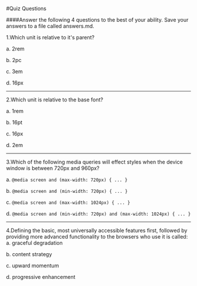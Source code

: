 #Quiz Questions

####Answer the following 4 questions to the best of your ability. Save your answers to a file called answers.md.

1.Which unit is relative to it's parent?

a. 2rem

b. 2pc

c. 3em

d. 16px

---

2.Which unit is relative to the base font?

a. 1rem

b. 16pt

c. 16px

d. 2em

---

3.Which of the following media queries will effect styles when the device window is between 720px and 960px?

a. ```@media screen and (max-width: 720px) { ... }```

b. ```@media screen and (min-width: 720px) { ... }```

c. ```@media screen and (max-width: 1024px) { ... }```

d. ```@media screen and (min-width: 720px) and (max-width: 1024px) { ... }```

---

4.Defining the basic, most universally accessible features first, followed by providing more advanced functionality to the browsers who use it is called:
a. graceful degradation

b. content strategy

c. upward momentum

d. progressive enhancement
